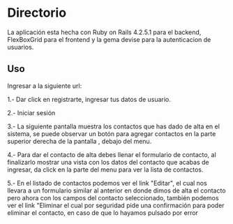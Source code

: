 # Directorio

La aplicación esta hecha con Ruby on Rails 4.2.5.1 para el backend, FlexBoxGrid para el frontend y la gema devise para la autenticacion de usuarios.


## Uso

Ingresar a la siguiente url: 

1.- Dar click en registrarte, ingresar tus datos de usuario.

2.- Iniciar sesión 

3.- La siguiente pantalla muestra los contactos que has dado de alta en el sistema, se puede observar un botón para agregar contactos en la parte superior derecha de la pantalla , debajo del menu.

4.- Para dar el contacto de alta debes llenar el formulario de contacto, al finalizarlo mostrar una vista con los datos del contacto que acabas de ingresar, da click en la parte del menu para ver la lista de contactos.

5.- En el listado de contactos podemos ver el link  "Editar", el cual nos llevara a un formulario similar al anterior en donde dimos de alta el contacto pero ahora con los campos del contacto seleccionado, también podemos ver el link "Eliminar el cual por seguridad pide una confirmación para poder eliminar el contacto, en caso de que lo hayamos pulsado por error 
